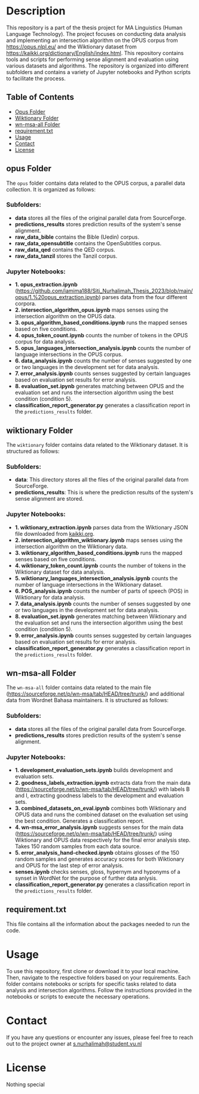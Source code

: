 # Description
This repository is a part of the thesis project for MA Linguistics (Human Language Technology). The project focuses on conducting data analysis and implementing an intersection algorithm on the OPUS corpus from https://opus.nlpl.eu/ and the Wiktionary dataset from https://kaikki.org/dictionary/English/index.html. This repository contains tools and scripts for performing sense alignment and evaluation using various datasets and algorithms. The repository is organized into different subfolders and contains a variety of Jupyter notebooks and Python scripts to facilitate the process.

## Table of Contents
- [Opus Folder](#opus-folder)
- [Wiktionary Folder](#wiktionary-folder)
- [wn-msa-all Folder](#wn-msa-all-folder)
- [requirement.txt](#requirementtxt)
- [Usage](#usage)
- [Contact](#contact)
- [License](#license)

## opus Folder

The `opus` folder contains data related to the OPUS corpus, a parallel data collection. It is organized as follows:

### Subfolders:

- **data** stores all the files of the original parallel data from SourceForge.
- **predictions_results** stores prediction results of the system's sense alignment.
- **raw_data_bible** contains the Bible (Uedin) corpus.
- **raw_data_opensubtitle** contains the OpenSubtitles corpus.
- **raw_data_qed** contains the QED corpus.
- **raw_data_tanzil** stores the Tanzil corpus.

### Jupyter Notebooks:

- **1. opus_extraction.ipynb** (https://github.com/iamima188/Siti_Nurhalimah_Thesis_2023/blob/main/opus/1.%20opus_extraction.ipynb) parses data from the four different corpora.
- **2. intersection_algorithm_opus.ipynb** maps senses using the intersection algorithm on the OPUS data.
- **3. opus_algorithm_based_conditions.ipynb** runs the mapped senses based on five conditions.
- **4. opus_token_count.ipynb** counts the number of tokens in the OPUS corpus for data analysis.
- **5. opus_languages_intersection_analysis.ipynb** counts the number of language intersections in the OPUS corpus.
- **6. data_analysis.ipynb** counts the number of senses suggested by one or two languages in the development set for data analysis.
- **7. error_analysis.ipynb** counts senses suggested by certain languages based on evaluation set results for error analysis.
- **8. evaluation_set.ipynb** generates matching between OPUS and the evaluation set and runs the intersection algorithm using the best condition (condition 5).
- **classification_report_generator.py** generates a classification report in the `predictions_results` folder.

## wiktionary Folder

The `wiktionary` folder contains data related to the Wiktionary dataset. It is structured as follows:

### Subfolders:

- **data**: This directory stores all the files of the original parallel data from SourceForge.
- **predictions_results**: This is where the prediction results of the system's sense alignment are stored.

### Jupyter Notebooks:

- **1. wiktionary_extraction.ipynb** parses data from the Wiktionary JSON file downloaded from [kaikki.org](https://kaikki.org/dictionary/English/index.html).
- **2. intersection_algorithm_wiktionary.ipynb** maps senses using the intersection algorithm on the Wiktionary data.
- **3. wiktionary_algorithm_based_conditions.ipynb** runs the mapped senses based on five conditions.
- **4. wiktionary_token_count.ipynb** counts the number of tokens in the Wiktionary dataset for data analysis.
- **5. wiktionary_languages_intersection_analysis.ipynb** counts the number of language intersections in the Wiktionary dataset.
- **6. POS_analysis.ipynb** counts the number of parts of speech (POS) in Wiktionary for data analysis.
- **7. data_analysis.ipynb** counts the number of senses suggested by one or two languages in the development set for data analysis.
- **8. evaluation_set.ipynb** generates matching between Wiktionary and the evaluation set and runs the intersection algorithm using the best condition (condition 5).
- **9. error_analysis.ipynb** counts senses suggested by certain languages based on evaluation set results for error analysis.
- **classification_report_generator.py** generates a classification report in the `predictions_results` folder.

## wn-msa-all Folder

The `wn-msa-all` folder contains data related to the main file (https://sourceforge.net/p/wn-msa/tab/HEAD/tree/trunk/) and additional data from Wordnet Bahasa maintainers. It is structured as follows:

### Subfolders:

- **data** stores all the files of the original parallel data from SourceForge.
- **predictions_results** stores prediction results of the system's sense alignment.

### Jupyter Notebooks:

- **1. development_evaluation_sets.ipynb** builds development and evaluation sets.
- **2. goodness_labels_extraction.ipynb** extracts data from the main data (https://sourceforge.net/p/wn-msa/tab/HEAD/tree/trunk/) with labels B and I, extracting goodness labels to the development and evaluation sets.
- **3. combined_datasets_on_eval.ipynb** combines both Wiktionary and OPUS data and runs the combined dataset on the evaluation set using the best condition. Generates a classification report.
- **4. wn-msa_error_analysis.ipynb** suggests senses for the main data (https://sourceforge.net/p/wn-msa/tab/HEAD/tree/trunk/) using Wiktionary and OPUS data respectively for the final error analysis step. Takes 150 random samples from each data source.
- **5. error_analysis_hand-checked.ipynb** obtains glosses of the 150 random samples and generates accuracy scores for both Wiktionary and OPUS for the last step of error analysis.
- **senses.ipynb** checks senses, gloss, hypernym and hyponyms of a synset in WordNet for the purpose of further data anlysis.
- **classification_report_generator.py** generates a classification report in the `predictions_results` folder.

## requirement.txt
This file contains all the information about the packages needed to run the code. 

# Usage
To use this repository, first clone or download it to your local machine. Then, navigate to the respective folders based on your requirements. Each folder contains notebooks or scripts for specific tasks related to data analysis and intersection algorithms. Follow the instructions provided in the notebooks or scripts to execute the necessary operations.

# Contact
If you have any questions or encounter any issues, please feel free to reach out to the project owner at s.nurhalimah@student.vu.nl

# License
Nothing special
